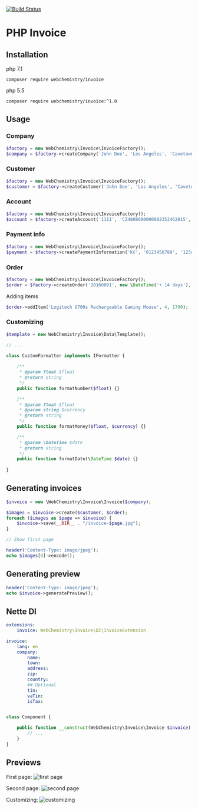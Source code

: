 [![Build Status](https://travis-ci.org/WebChemistry/invoice.svg?branch=master)](https://travis-ci.org/WebChemistry/invoice)

# PHP Invoice

## Installation

php 7.1

```
composer require webchemistry/invoice
```

php 5.5

```
composer require webchemistry/invoice:^1.0
```

## Usage

### Company

```php
$factory = new WebChemistry\Invoice\InvoiceFactory();
$company = $factory->createCompany('John Doe', 'Los Angeles', 'Cavetown', '720 55', 'USA', '0123456789', 'CZ0123456789');
```

### Customer

```php
$factory = new WebChemistry\Invoice\InvoiceFactory();
$customer = $factory->createCustomer('John Doe', 'Los Angeles', 'Cavetown', '720 55', 'USA');
```

### Account

```php
$factory = new WebChemistry\Invoice\InvoiceFactory();
$account = $factory->createAccount('1111', 'CZ4808000000002353462015', 'GIGACZPX');
```

### Payment info

```php
$factory = new WebChemistry\Invoice\InvoiceFactory();
$payment = $factory->createPaymentInformation('Kč', '0123456789', '1234', 0.21);
```

### Order

```php
$factory = new WebChemistry\Invoice\InvoiceFactory();
$order = $factory->createOrder('20160001', new \DateTime('+ 14 days'), $account, $payment);
```

Adding items

```php
$order->addItem('Logitech G700s Rechargeable Gaming Mouse', 4, 1790);
```

### Customizing

```php
$template = new WebChemistry\Invoice\Data\Template();

// ...
```

```php
class CustomFormatter implements IFormatter {
	
	/**
	 * @param float $float
	 * @return string
	 */
	public function formatNumber($float) {}

	/**
	 * @param float $float
	 * @param string $currency
	 * @return string
	 */
	public function formatMoney($float, $currency) {}

	/**
	 * @param \DateTime $date
	 * @return string
	 */
	public function formatDate(\DateTime $date) {}
	
}
```

## Generating invoices

```php
$invoice = new \WebChemistry\Invoice\Invoice($company);

$images = $invoice->create($customer, $order);
foreach ($images as $page => $invoice) {
	$invoice->save(__DIR__ . "/invoice-$page.jpg");
}

// Show first page

header('Content-Type: image/jpeg');
echo $images[0]->encode();
```

## Generating preview

```php
header('Content-Type: image/jpeg');
echo $invoice->generatePreview();
```

## Nette DI

```yaml
extensions:
	invoice: WebChemistry\Invoice\DI\InvoiceExtension

invoice:
	lang: en
	company:
		name:
		town:
		address:
		zip:
		country:
		## Optional
		tin:
		vaTin:
		isTax:
```

```php

class Component {

	public function __construct(WebChemistry\Invoice\Invoice $invoice) {
		// ...
	}
}

```

## Previews

First page:
![first page](http://i.imgbox.com/pwFByZ1L.jpg)

Second page:
![second page](http://i.imgbox.com/ebrwXldf.jpg)

Customizing:
![customizing](https://i.imgbox.com/LTLUYWtQ.jpg)

